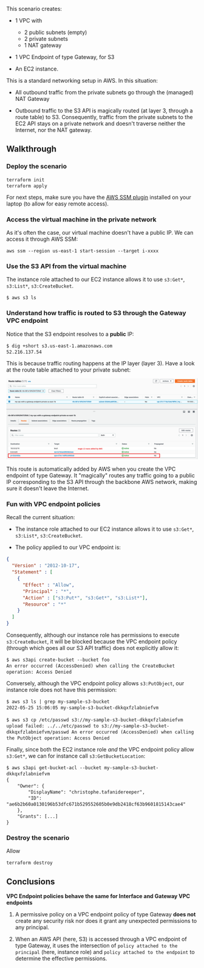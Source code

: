 This scenario creates:

* 1 VPC with
  * 2 public subnets (empty)
  * 2 private subnets
  * 1 NAT gateway

* 1 VPC Endpoint of type Gateway, for S3

* An EC2 instance.

This is a standard networking setup in AWS. In this situation:

* All outbound traffic from the private subnets go through the (managed) NAT Gateway

* Outbound traffic to the S3 API is magically routed (at layer 3, through a route table) to S3. Consequently, traffic from the private subnets to the EC2 API stays on a private network and doesn't traverse neither the Internet, nor the NAT gateway.

## Walkthrough

### Deploy the scenario

```
terraform init
terraform apply
```

For next steps, make sure you have the [AWS SSM plugin](https://docs.aws.amazon.com/systems-manager/latest/userguide/session-manager-working-with-install-plugin.html) installed on your laptop (to allow for easy remote access).

### Access the virtual machine in the private network

As it's often the case, our virtual machine doesn't have a public IP. We can access it through AWS SSM:

```
aws ssm --region us-east-1 start-session --target i-xxxx
```

### Use the S3 API from the virtual machine

The instance role attached to our EC2 instance allows it to use `s3:Get*`, `s3:List*`, `s3:CreateBucket`.

```
$ aws s3 ls
```

### Understand how traffic is routed to S3 through the Gateway VPC endpoint

Notice that the S3 endpoint resolves to a **public** IP:


```
$ dig +short s3.us-east-1.amazonaws.com
52.216.137.54
```

This is because traffic routing happens at the IP layer (layer 3). Have a look at the route table attached to your private subnet:

![](./screenshots/routing.png)

This route is automatically added by AWS when you create the VPC endpoint of type Gateway. It "magically" routes any traffic going to a public IP corresponding to the S3 API through the backbone AWS network, making sure it doesn't leave the Internet.


### Fun with VPC endpoint policies

Recall the current situation:
* The instance role attached to our EC2 instance allows it to use `s3:Get*`, `s3:List*`, `s3:CreateBucket`.

* The policy applied to our VPC endpoint is:

```json
{
  "Version" : "2012-10-17",
  "Statement" : [
    {
      "Effect" : "Allow",
      "Principal" : "*",
      "Action" : ["s3:Put*", "s3:Get*", "s3:List*"],
      "Resource" : "*"
    }
  ]
}
```

Consequently, although our instance role has permissions to execute `s3:CreateBucket`, it will be blocked because the VPC endpoint policy (through which goes all our S3 API traffic) does not explicitly allow it:

```
$ aws s3api create-bucket --bucket foo
An error occurred (AccessDenied) when calling the CreateBucket operation: Access Denied
```

Conversely, although the VPC endpoint policy allows `s3:PutObject`, our instance role does not have this permission:

```
$ aws s3 ls | grep my-sample-s3-bucket
2022-05-25 15:06:05 my-sample-s3-bucket-dkkqxfzlabniefvm

$ aws s3 cp /etc/passwd s3://my-sample-s3-bucket-dkkqxfzlabniefvm
upload failed: ../../etc/passwd to s3://my-sample-s3-bucket-dkkqxfzlabniefvm/passwd An error occurred (AccessDenied) when calling the PutObject operation: Access Denied
```

Finally, since both the EC2 instance role *and* the VPC endpoint policy allow `s3:Get*`, we can for instance call `s3:GetBucketLocation`:

```
$ aws s3api get-bucket-acl --bucket my-sample-s3-bucket-dkkqxfzlabniefvm
{
    "Owner": {
        "DisplayName": "christophe.tafanidereeper",
        "ID": "ae6b2b60a0130196b53dfc671b529552605b0e9db2418cf63b9601815143cae4"
    },
    "Grants": [...]
}
```

### Destroy the scenario

Allow
```
terraform destroy
```

## Conclusions

**VPC Endpoint policies behave the same for Interface and Gateway VPC endpoints**

1. A permissive policy on a VPC endpoint policy of type Gateway **does not** create any security risk nor does it grant any unexpected permissions to any principal.

2. When an AWS API (here, S3) is accessed through a VPC endpoint of type Gateway, it uses the intersection of `policy attached to the principal` (here, instance role) and `policy attached to the endpoint` to determine the effective permissions.